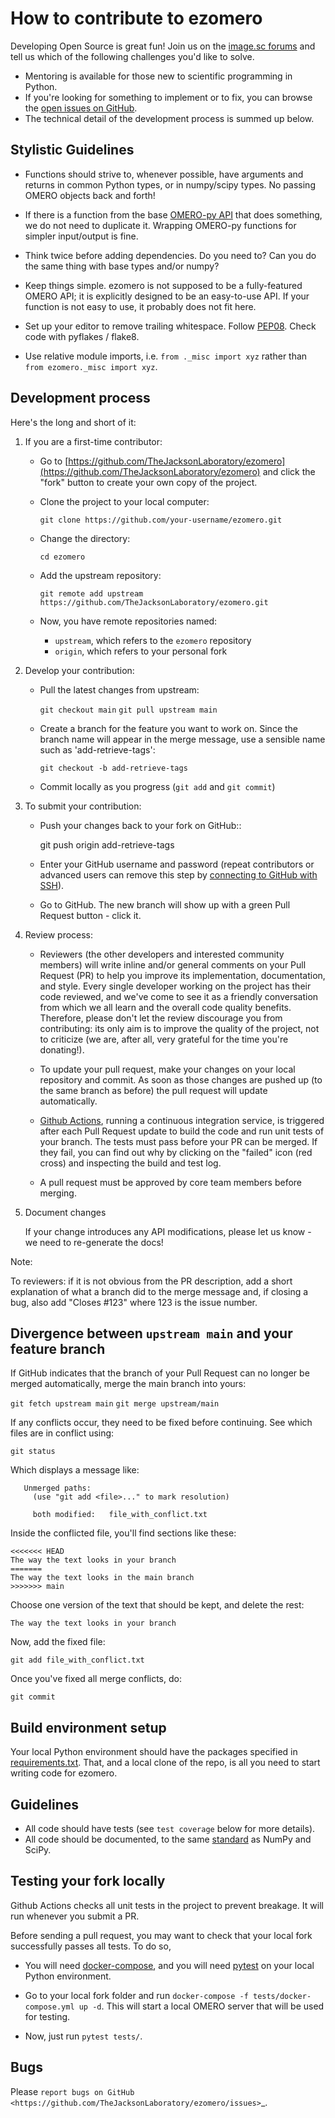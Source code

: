 How to contribute to ezomero
=================================

Developing Open Source is great fun!  Join us on the [image.sc forums](https://forum.image.sc) and tell us
which of the following challenges you'd like to solve.

* Mentoring is available for those new to scientific programming in Python.
* If you're looking for something to implement or to fix, you can browse the
  [open issues on GitHub](https://github.com/TheJacksonLaboratory/ezomero/issues?q=is%3Aopen).
* The technical detail of the development process is summed up below.


Stylistic Guidelines
--------------------

* Functions should strive to, whenever possible, have arguments and returns in common Python types, or in numpy/scipy types. No passing OMERO objects back and forth!

* If there is a function from the base [OMERO-py API](https://downloads.openmicroscopy.org/omero/5.6.3/api/python/) that does something, we do not need to duplicate it. Wrapping OMERO-py functions for simpler input/output is fine.

* Think twice before adding dependencies. Do you need to? Can you do the same thing with base types and/or numpy?

* Keep things simple. ezomero is not supposed to be a fully-featured OMERO API; it is explicitly designed to be an easy-to-use API. If your function is not easy to use, it probably does not fit here.

* Set up your editor to remove trailing whitespace.  Follow [PEP08](https://www.python.org/dev/peps/pep-0008/).  Check code with pyflakes / flake8.

* Use relative module imports, i.e. ``from ._misc import xyz`` rather than
  ``from ezomero._misc import xyz``.
  
  
Development process
-------------------

Here's the long and short of it:

1. If you are a first-time contributor:

   * Go to [https://github.com/TheJacksonLaboratory/ezomero](https://github.com/TheJacksonLaboratory/ezomero) and click the
     "fork" button to create your own copy of the project.

   * Clone the project to your local computer:

      `git clone https://github.com/your-username/ezomero.git`

   * Change the directory:

      `cd ezomero`

   * Add the upstream repository:

      `git remote add upstream https://github.com/TheJacksonLaboratory/ezomero.git`

   * Now, you have remote repositories named:

     - ``upstream``, which refers to the ``ezomero`` repository
     - ``origin``, which refers to your personal fork


2. Develop your contribution:

   * Pull the latest changes from upstream:

      `git checkout main`
      `git pull upstream main`

   * Create a branch for the feature you want to work on. Since the
     branch name will appear in the merge message, use a sensible name
     such as 'add-retrieve-tags':

      `git checkout -b add-retrieve-tags`

   * Commit locally as you progress (``git add`` and ``git commit``)

3. To submit your contribution:

   * Push your changes back to your fork on GitHub::

      git push origin add-retrieve-tags

   * Enter your GitHub username and password (repeat contributors or advanced
     users can remove this step by [connecting to GitHub with SSH](https://help.github.com/en/github/authenticating-to-github/connecting-to-github-with-ssh)).

   * Go to GitHub. The new branch will show up with a green Pull Request
     button - click it.


4. Review process:

   * Reviewers (the other developers and interested community members) will
     write inline and/or general comments on your Pull Request (PR) to help
     you improve its implementation, documentation, and style.  Every single
     developer working on the project has their code reviewed, and we've come
     to see it as a friendly conversation from which we all learn and the
     overall code quality benefits.  Therefore, please don't let the review
     discourage you from contributing: its only aim is to improve the quality
     of the project, not to criticize (we are, after all, very grateful for the
     time you're donating!).

   * To update your pull request, make your changes on your local repository
     and commit. As soon as those changes are pushed up (to the same branch as
     before) the pull request will update automatically.

   * [Github Actions](https://github.com/features/actions), running a 
     continuous integration service, is triggered after each Pull Request update 
     to build the code and run unit tests of your branch. The tests must pass 
     before your PR can be merged. If they fail, you can find out why by clicking 
     on the "failed" icon (red cross) and inspecting the build and test log.

   * A pull request must be approved by core team members before merging.

5. Document changes

   If your change introduces any API modifications, please let us know - we
   need to re-generate the docs!

Note:

   To reviewers: if it is not obvious from the PR description, add a short
   explanation of what a branch did to the merge message and, if closing a
   bug, also add "Closes #123" where 123 is the issue number.


Divergence between ``upstream main`` and your feature branch
------------------------------------------------------------

If GitHub indicates that the branch of your Pull Request can no longer
be merged automatically, merge the main branch into yours:

   `git fetch upstream main`
   `git merge upstream/main`

If any conflicts occur, they need to be fixed before continuing.  See
which files are in conflict using:

   `git status`

Which displays a message like:

```
   Unmerged paths:
     (use "git add <file>..." to mark resolution)

     both modified:   file_with_conflict.txt
 ```

Inside the conflicted file, you'll find sections like these:

   ```
   <<<<<<< HEAD
   The way the text looks in your branch
   =======
   The way the text looks in the main branch
   >>>>>>> main
   ```

Choose one version of the text that should be kept, and delete the
rest:

   ```
   The way the text looks in your branch
   ```

Now, add the fixed file:

   `git add file_with_conflict.txt`

Once you've fixed all merge conflicts, do:

   `git commit`


Build environment setup
-----------------------

Your local Python environment should have the packages specified in [requirements.txt](https://github.com/TheJacksonLaboratory/ezomero/blob/main/requirements.txt). That, and a local clone of the repo, is all you need to start writing code for ezomero.

Guidelines
----------

* All code should have tests (see `test coverage` below for more details).
* All code should be documented, to the same
  [standard](https://numpydoc.readthedocs.io/en/latest/format.html#docstring-standard) as NumPy and SciPy.


Testing your fork locally
-------------------------------------------

Github Actions checks all unit tests in the project to prevent breakage. It will run whenever you submit a PR.

Before sending a pull request, you may want to check that your local fork 
successfully passes all tests. To do so,

* You will need [docker-compose](https://docs.docker.com/compose/), and you will need [pytest](https://docs.pytest.org/en/6.2.x/) on your local Python environment.

* Go to your local fork folder and run `docker-compose -f tests/docker-compose.yml up -d`. This will start a local OMERO server that will be used for testing.

* Now, just run `pytest tests/`. 


Bugs
----

Please `report bugs on GitHub <https://github.com/TheJacksonLaboratory/ezomero/issues>`_.

